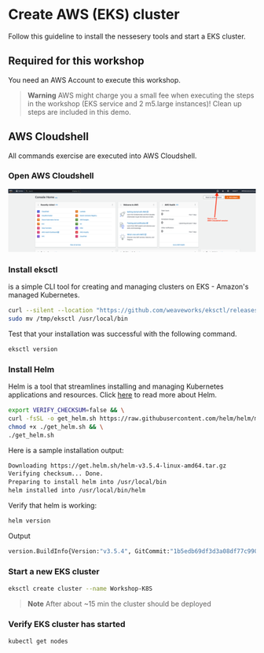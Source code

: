 # Create AWS (EKS) cluster

Follow this guideline to install the nessesery tools and start a EKS cluster.

## Required for this workshop

You need an AWS Account to execute this workshop. 

> **Warning**
> AWS might charge you a small fee when executing the steps in the workshop (EKS service and 2 m5.large instances)! Clean up steps are included in this demo.

## AWS Cloudshell
All commands exercise are executed into AWS Cloudshell.

### Open AWS Cloudshell

![alt text](/k8s/AWS-cluster/aws-cloudshell.png "AWS Cloudshell")

### Install eksctl
is a simple CLI tool for creating and managing clusters on EKS - Amazon's managed Kubernetes. 

```bash
curl --silent --location "https://github.com/weaveworks/eksctl/releases/latest/download/eksctl_$(uname -s)_amd64.tar.gz" | tar xz -C /tmp && 
sudo mv /tmp/eksctl /usr/local/bin
```

Test that your installation was successful with the following command.
```bash
eksctl version
```

### Install Helm

Helm is a tool that streamlines installing and managing Kubernetes applications and resources.
Click [here](/k8s/helm/) to read more about Helm. 

```bash
export VERIFY_CHECKSUM=false && \
curl -fsSL -o get_helm.sh https://raw.githubusercontent.com/helm/helm/main/scripts/get-helm-3 | bash && \
chmod +x ./get_helm.sh && \
./get_helm.sh
```

Here is a sample installation output:

```bash
Downloading https://get.helm.sh/helm-v3.5.4-linux-amd64.tar.gz
Verifying checksum... Done.
Preparing to install helm into /usr/local/bin
helm installed into /usr/local/bin/helm
````

Verify that helm is working:

```bash
helm version
```

Output

```bash
version.BuildInfo{Version:"v3.5.4", GitCommit:"1b5edb69df3d3a08df77c9902dc17af864ff05d1", GitTreeState:"clean", GoVersion:"go1.15.11"}
````

### Start a new EKS cluster

```bash
eksctl create cluster --name Workshop-K8S
```
> **Note**
> After about ~15 min the cluster should be deployed

###  Verify EKS cluster has started

```bash
kubectl get nodes
```


